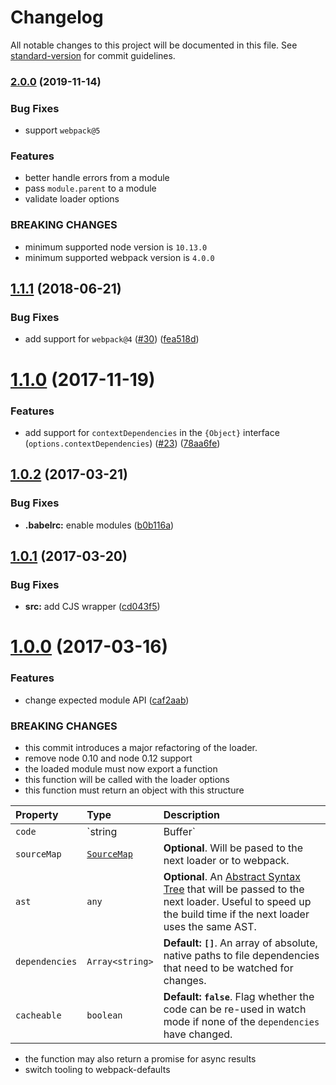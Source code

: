 # Changelog

All notable changes to this project will be documented in this file. See [standard-version](https://github.com/conventional-changelog/standard-version) for commit guidelines.

### [2.0.0](https://github.com/webpack-contrib/val-loader/compare/v1.1.1...v2.0.0) (2019-11-14)


### Bug Fixes

* support `webpack@5`


### Features

* better handle errors from a module
* pass `module.parent` to a module
* validate loader options


### BREAKING CHANGES

* minimum supported node version is `10.13.0`
* minimum supported webpack version is `4.0.0`



<a name="1.1.1"></a>
## [1.1.1](https://github.com/webpack-contrib/val-loader/compare/v1.1.0...v1.1.1) (2018-06-21)


### Bug Fixes

* add support for `webpack@4` ([#30](https://github.com/webpack-contrib/val-loader/issues/30)) ([fea518d](https://github.com/webpack-contrib/val-loader/commit/fea518d))



<a name="1.1.0"></a>
# [1.1.0](https://github.com/webpack-contrib/val-loader/compare/v1.0.2...v1.1.0) (2017-11-19)


### Features

* add support for `contextDependencies` in the `{Object}` interface (`options.contextDependencies`) ([#23](https://github.com/webpack-contrib/val-loader/issues/23)) ([78aa6fe](https://github.com/webpack-contrib/val-loader/commit/78aa6fe))



<a name="1.0.2"></a>
## [1.0.2](https://github.com/webpack-contrib/val-loader/compare/v1.0.1...v1.0.2) (2017-03-21)


### Bug Fixes

* **.babelrc:** enable modules ([b0b116a](https://github.com/webpack-contrib/val-loader/commit/b0b116a))



<a name="1.0.1"></a>
## [1.0.1](https://github.com/webpack-contrib/val-loader/compare/v1.0.0...v1.0.1) (2017-03-20)


### Bug Fixes

* **src:** add CJS wrapper ([cd043f5](https://github.com/webpack-contrib/val-loader/commit/cd043f5))



<a name="1.0.0"></a>
# [1.0.0](https://github.com/webpack-contrib/val-loader/compare/v0.5.1...v1.0.0) (2017-03-16)


### Features

* change expected module API ([caf2aab](https://github.com/webpack-contrib/val-loader/commit/caf2aab))


### BREAKING CHANGES

* this commit introduces a major refactoring of the loader.
* remove node 0.10 and node 0.12 support
* the loaded module must now export a function
* this function will be called with the loader options
* this function must return an object with this structure

Property | Type | Description
:--------|:-----|:-----------
`code`   | `string|Buffer` | **Required**. The code that is passed to the next loader or to webpack.
`sourceMap` | [`SourceMap`](https://docs.google.com/document/d/1U1RGAehQwRypUTovF1KRlpiOFze0b-_2gc6fAH0KY0k/edit) | **Optional**. Will be pased to the next loader or to webpack.
`ast` | `any` | **Optional**. An [Abstract Syntax Tree](https://en.wikipedia.org/wiki/Abstract_syntax_tree) that will be passed to the next loader. Useful to speed up the build time if the next loader uses the same AST.
`dependencies` | `Array<string>` | **Default: `[]`**. An array of absolute, native paths to file dependencies that need to be watched for changes.
`cacheable` | `boolean` | **Default: `false`**. Flag whether the code can be re-used in watch mode if none of the `dependencies` have changed.

* the function may also return a promise for async results
* switch tooling to webpack-defaults
